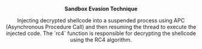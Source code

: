<p align="center">
    <strong>Sandbox Evasion Technique</strong>
</p>

<p align="center">
    Injecting decrypted shellcode into a suspended process using APC (Asynchronous Procedure Call) and then resuming the thread to execute the injected code. The `rc4` function is responsible for decrypting the shellcode using the RC4 algorithm.
</p>
